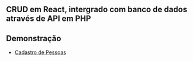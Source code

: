 ## CRUD em React, intergrado com banco de dados através de API em PHP

## Demonstração
- [Cadastro de Pessoas](https://gabriellgomess.com/cadastro/)
